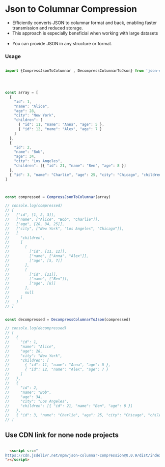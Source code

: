 
<div>

<h1>Json to Columnar Compression </h1> 

<ul>
<li>Efficiently converts JSON to columnar format and back, enabling faster transmission and reduced storage. </li>
<li> This approach is especially beneficial when working with large datasets . </li>
<li> You can provide JSON in any structure or format. </li>
</ul>

</div>


<h3>Usage </h3>

```ts

import {CompressJsonToColumnar , DecompressColumnarToJson} from 'json-columnar-compression'




const array = [
  {
    "id": 1,
    "name": "Alice",
    "age": 28,
    "city": "New York",
    "children": [
      { "id": 11, "name": "Anna", "age": 5 },
      { "id": 12, "name": "Alex", "age": 7 }
    ]
  },
  {
    "id": 2,
    "name": "Bob",
    "age": 34,
    "city": "Los Angeles",
    "children": [{ "id": 21, "name": "Ben", "age": 8 }]
  },
  { "id": 3, "name": "Charlie", "age": 25, "city": "Chicago", "children": null }
]



const compressed = CompressJsonToColumnar(array)

// console.log(compressed)
// [
//   ["id", [1, 2, 3]],
//   ["name", ["Alice", "Bob", "Charlie"]],
//   ["age", [28, 34, 25]],
//   ["city", ["New York", "Los Angeles", "Chicago"]],
//   [
//     "children",
//     [
//       [
//         ["id", [11, 12]],
//         ["name", ["Anna", "Alex"]],
//         ["age", [5, 7]]
//       ],
//       [
//         ["id", [21]],
//         ["name", ["Ben"]],
//         ["age", [8]]
//       ],
//       null
//     ]
//   ]
// ]


const decompressed = DecompressColumnarToJson(compressed)

// console.log(decompressed)
// [
//   {
//     "id": 1,
//     "name": "Alice",
//     "age": 28,
//     "city": "New York",
//     "children": [
//       { "id": 11, "name": "Anna", "age": 5 },
//       { "id": 12, "name": "Alex", "age": 7 }
//     ]
//   },
//   {
//     "id": 2,
//     "name": "Bob",
//     "age": 34,
//     "city": "Los Angeles",
//     "children": [{ "id": 21, "name": "Ben", "age": 8 }]
//   },
//   { "id": 3, "name": "Charlie", "age": 25, "city": "Chicago", "children": null }
// ]


```


<h2> Use CDN link for none node projects </h2>

```html

  <script src="
https://cdn.jsdelivr.net/npm/json-columnar-compression@0.0.9/dist/index.min.js
"></script>



```
